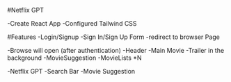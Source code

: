 #Netflix GPT

-Create React App
-Configured Tailwind CSS


#Features
-Login/Signup
   -Sign In/Sign Up Form
   -redirect to browser Page
   
-Browse will open (after authentication)
     -Header
     -Main Movie
         -Trailer in the background
         -MovieSuggestion
           -MovieLists *N

-Netflix GPT
    -Search Bar
    -Movie Suggestion   
